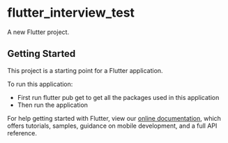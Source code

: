 # flutter_interview_test

A new Flutter project.

## Getting Started

This project is a starting point for a Flutter application.

To run this application:

- First run flutter pub get to get all the packages used in this application
- Then run the application

For help getting started with Flutter, view our
[online documentation](https://flutter.dev/docs), which offers tutorials,
samples, guidance on mobile development, and a full API reference.
